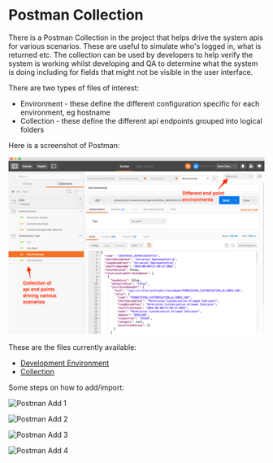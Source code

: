 # Postman Collection

There is a Postman Collection in the project that helps drive the system apis for various scenarios. These 
are useful to simulate who's logged in, what is returned etc. The collection can be used by developers to help
verify the system is working whilst developing and QA to determine what the system is doing including for fields
that might not be visible in the user interface.

There are two types of files of interest:

* Environment - these define the different configuration specific for each environment, eg hostname
* Collection - these define the different api endpoints grouped into logical folders

Here is a screenshot of Postman:

![Postman](docs/images/postman-overview.png?raw=true)

These are the files currently available:

* [Development Environment](docs/RAM_local.postman_environment.json)
* [Collection](docs/RAM.postman_collection.json)

Some steps on how to add/import:

![Postman Add 1](../../blob/develop/docs/images/postman-add-1.png?raw=true)

![Postman Add 2](../../blob/develop/docs/images/postman-add-2.png?raw=true)

![Postman Add 3](../../blob/develop/docs/images/postman-add-3.png?raw=true)

![Postman Add 4](../../blob/develop/docs/images/postman-add-4.png?raw=true)

